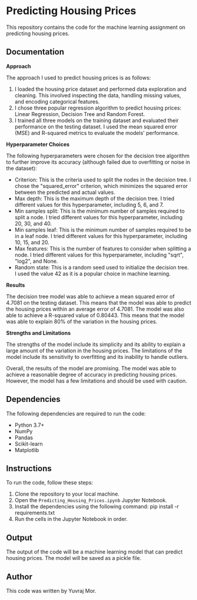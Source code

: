 # Predicting Housing Prices

This repository contains the code for the machine learning assignment on predicting housing prices.

## Documentation

**Approach**

The approach I used to predict housing prices is as follows:
1. I loaded the housing price dataset and performed data exploration and cleaning. This involved inspecting the data, handling missing values, and encoding categorical features.
2. I chose three popular regression algorithm to predict housing prices: Linear Regression, Decision Tree and Random Forest.
3. I trained all three models on the training dataset and evaluated their performance on the testing dataset. I used the mean squared error (MSE) and R-squared metrics to evaluate the models' performance.

**Hyperparameter Choices**

The following hyperparameters were chosen for the decision tree algorithm to further improve its accuracy (although failed due to overfitting or noise in the dataset):

* Criterion: This is the criteria used to split the nodes in the decision tree. I chose the "squared_error" criterion, which minimizes the squared error between the predicted and actual values.
* Max depth: This is the maximum depth of the decision tree. I tried different values for this hyperparameter, including 5, 6, and 7.
* Min samples split: This is the minimum number of samples required to split a node. I tried different values for this hyperparameter, including 20, 30, and 40.
* Min samples leaf: This is the minimum number of samples required to be in a leaf node. I tried different values for this hyperparameter, including 10, 15, and 20.
* Max features: This is the number of features to consider when splitting a node. I tried different values for this hyperparameter, including "sqrt", "log2", and None.
* Random state: This is a random seed used to initialize the decision tree. I used the value 42 as it is a popular choice in machine learning. 

**Results**

The decision tree model was able to achieve a mean squared error of 4.7081 on the testing dataset. This means that the model was able to predict the housing prices within an average error of 4.7081. The model was also able to achieve a R-squared value of 0.80443. This means that the model was able to explain 80% of the variation in the housing prices.

**Strengths and Limitations**

The strengths of the model include its simplicity and its ability to explain a large amount of the variation in the housing prices. The limitations of the model include its sensitivity to overfitting and its inability to handle outliers.

Overall, the results of the model are promising. The model was able to achieve a reasonable degree of accuracy in predicting housing prices. However, the model has a few limitations and should be used with caution.

## Dependencies

The following dependencies are required to run the code:

* Python 3.7+
* NumPy
* Pandas
* Scikit-learn
* Matplotlib

## Instructions

To run the code, follow these steps:

1. Clone the repository to your local machine.
2. Open the `Predicting_Housing_Prices.ipynb` Jupyter Notebook.
3. Install the dependencies using the following command:
   pip install -r requirements.txt
4. Run the cells in the Jupyter Notebook in order.

## Output
The output of the code will be a machine learning model that can predict housing prices. The model will be saved as a pickle file.

## Author
This code was written by Yuvraj Mor.
